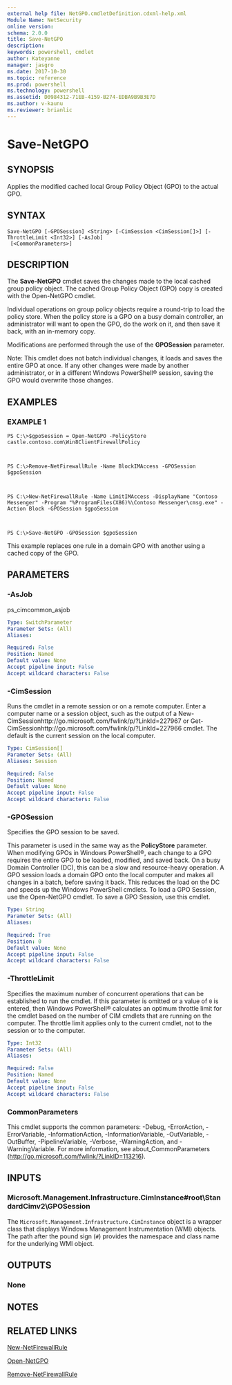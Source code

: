 ```yaml
---
external help file: NetGPO.cmdletDefinition.cdxml-help.xml
Module Name: NetSecurity
online version: 
schema: 2.0.0
title: Save-NetGPO
description: 
keywords: powershell, cmdlet
author: Kateyanne
manager: jasgro
ms.date: 2017-10-30
ms.topic: reference
ms.prod: powershell
ms.technology: powershell
ms.assetid: D0984312-71EB-4159-B274-EDBA9B9B3E7D
ms.author: v-kaunu
ms.reviewer: brianlic
---
```


# Save-NetGPO

## SYNOPSIS
Applies the modified cached local Group Policy Object (GPO) to the actual GPO.

## SYNTAX

```
Save-NetGPO [-GPOSession] <String> [-CimSession <CimSession[]>] [-ThrottleLimit <Int32>] [-AsJob]
 [<CommonParameters>]
```

## DESCRIPTION
The **Save-NetGPO** cmdlet saves the changes made to the local cached group policy object.
The cached Group Policy Object (GPO) copy is created with the Open-NetGPO cmdlet.

Individual operations on group policy objects require a round-trip to load the policy store.
When the policy store is a GPO on a busy domain controller, an administrator will want to open the GPO, do the work on it, and then save it back, with an in-memory copy.

Modifications are performed through the use of the **GPOSession** parameter.

Note: This cmdlet does not batch individual changes, it loads and saves the entire GPO at once.
If any other changes were made by another administrator, or in a different Windows PowerShell® session, saving the GPO would overwrite those changes.

## EXAMPLES

### EXAMPLE 1
```
PS C:\>$gpoSession = Open-NetGPO -PolicyStore castle.contoso.com\Win8ClientFirewallPolicy



PS C:\>Remove-NetFirewallRule -Name BlockIMAccess -GPOSession $gpoSession



PS C:\>New-NetFirewallRule -Name LimitIMAccess -DisplayName "Contoso Messenger" -Program "%ProgramFiles(X86)%\Contoso Messenger\cmsg.exe" -Action Block -GPOSession $gpoSession



PS C:\>Save-NetGPO -GPOSession $gpoSession
```

This example replaces one rule in a domain GPO with another using a cached copy of the GPO.

## PARAMETERS

### -AsJob
ps_cimcommon_asjob

```yaml
Type: SwitchParameter
Parameter Sets: (All)
Aliases: 

Required: False
Position: Named
Default value: None
Accept pipeline input: False
Accept wildcard characters: False
```

### -CimSession
Runs the cmdlet in a remote session or on a remote computer.
Enter a computer name or a session object, such as the output of a New-CimSessionhttp://go.microsoft.com/fwlink/p/?LinkId=227967 or Get-CimSessionhttp://go.microsoft.com/fwlink/p/?LinkId=227966 cmdlet.
The default is the current session on the local computer.

```yaml
Type: CimSession[]
Parameter Sets: (All)
Aliases: Session

Required: False
Position: Named
Default value: None
Accept pipeline input: False
Accept wildcard characters: False
```

### -GPOSession
Specifies the GPO session to be saved. 
                         
This parameter is used in the same way as the **PolicyStore** parameter.
When modifying GPOs in Windows PowerShell®, each change to a GPO requires the entire GPO to be loaded, modified, and saved back.
On a busy Domain Controller (DC), this can be a slow and resource-heavy operation.
A GPO session loads a domain GPO onto the local computer and makes all changes in a batch, before saving it back.
This reduces the load on the DC and speeds up the Windows PowerShell cmdlets.
To load a GPO Session, use the Open-NetGPO cmdlet.
To save a GPO Session, use this cmdlet.

```yaml
Type: String
Parameter Sets: (All)
Aliases: 

Required: True
Position: 0
Default value: None
Accept pipeline input: False
Accept wildcard characters: False
```

### -ThrottleLimit
Specifies the maximum number of concurrent operations that can be established to run the cmdlet.
If this parameter is omitted or a value of `0` is entered, then Windows PowerShell® calculates an optimum throttle limit for the cmdlet based on the number of CIM cmdlets that are running on the computer.
The throttle limit applies only to the current cmdlet, not to the session or to the computer.

```yaml
Type: Int32
Parameter Sets: (All)
Aliases: 

Required: False
Position: Named
Default value: None
Accept pipeline input: False
Accept wildcard characters: False
```

### CommonParameters
This cmdlet supports the common parameters: -Debug, -ErrorAction, -ErrorVariable, -InformationAction, -InformationVariable, -OutVariable, -OutBuffer, -PipelineVariable, -Verbose, -WarningAction, and -WarningVariable. For more information, see about_CommonParameters (http://go.microsoft.com/fwlink/?LinkID=113216).

## INPUTS

### Microsoft.Management.Infrastructure.CimInstance#root\StandardCimv2\GPOSession
The `Microsoft.Management.Infrastructure.CimInstance` object is a wrapper class that displays Windows Management Instrumentation (WMI) objects.
The path after the pound sign (`#`) provides the namespace and class name for the underlying WMI object.

## OUTPUTS

### None

## NOTES

## RELATED LINKS

[New-NetFirewallRule](./New-NetFirewallRule.md)

[Open-NetGPO](./Open-NetGPO.md)

[Remove-NetFirewallRule](./Remove-NetFirewallRule.md)

